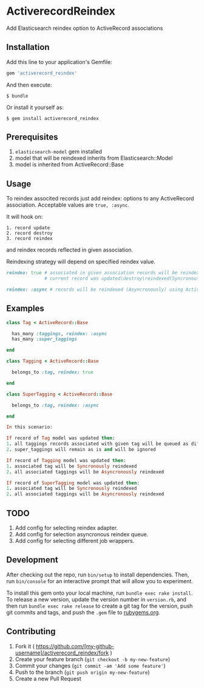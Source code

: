# ActiverecordReindex

Add Elasticsearch reindex option to ActiveRecord associations

## Installation

Add this line to your application's Gemfile:

```ruby
gem 'activerecord_reindex'
```

And then execute:

    $ bundle

Or install it yourself as:

    $ gem install activerecord_reindex

## Prerequisites

  1. `elasticsearch-model` gem installed
  2. model that will be reindexed inherits from Elasticsearch::Model
  3. model is inherited from ActiveRecord::Base

## Usage

  To reindex associted records just add reindex: options to any ActiveRecord association.
  Acceptable values are `true, :async`.

  It will hook on:

    1. record update
    2. record destroy
    3. record reindex

  and reindex records reflected in given association.

  Reindexing strategy will depend on specified reindex value.

  ```ruby
  reindex: true # associated in given association records will be reindexed in the same time as
                # current record was updated\destroy\reindexed(Syncronously)
  ```

  ```ruby
  reindex: :async # records will be reindexed (Asyncronously) using ActiveJob as adapter.
  ```

## Examples

```ruby
class Tag < ActiveRecord::Base

  has_many :taggings, reindex: :async
  has_many :super_taggings

end

class Tagging < ActiveRecord::Base

  belongs_to :tag, reindex: true

end

class SuperTagging < ActiveRecord::Base

  belongs_to :tag, reindex: :async

end

In this scenario:

If record of Tag model was updated then:
1. all taggings records associated with given tag will be queued as different jobs for reindexing.
2. super_taggings will remain as is and will be ignored

If record of Tagging model was updated then:
1. associated tag will be Syncronously reindexed
2. all associated taggings will be Asyncronously reindexed

If record of SuperTagging model was updated then:
1. associated tag will be Syncronously reindexed
2. all associated taggings will be Asyncronously reindexed

```

## TODO

1. Add config for selecting reindex adapter.
2. Add config for selection asyncronous reindex queue.
3. Add config for selecting different job wrappers.

## Development

After checking out the repo, run `bin/setup` to install dependencies. Then, run `bin/console` for an interactive prompt that will allow you to experiment.

To install this gem onto your local machine, run `bundle exec rake install`. To release a new version, update the version number in `version.rb`, and then run `bundle exec rake release` to create a git tag for the version, push git commits and tags, and push the `.gem` file to [rubygems.org](https://rubygems.org).

## Contributing

1. Fork it ( https://github.com/[my-github-username]/activerecord_reindex/fork )
2. Create your feature branch (`git checkout -b my-new-feature`)
3. Commit your changes (`git commit -am 'Add some feature'`)
4. Push to the branch (`git push origin my-new-feature`)
5. Create a new Pull Request
